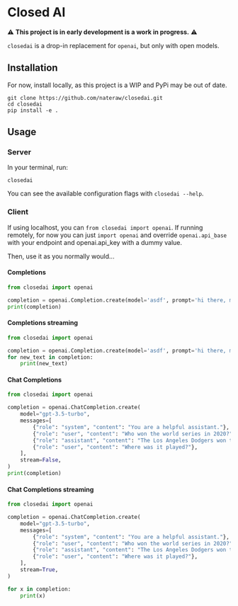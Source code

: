 # Closed AI

⚠️ **This project is in early development is a work in progress.** ⚠️

`closedai` is a drop-in replacement for `openai`, but only with open models.

## Installation

For now, install locally, as this project is a WIP and PyPi may be out of date.

```
git clone https://github.com/nateraw/closedai.git
cd closedai
pip install -e .
```

## Usage

### Server

In your terminal, run:

```
closedai
```

You can see the available configuration flags with `closedai --help`.

### Client

If using localhost, you can `from closedai import openai`. If running remotely, for now you can just `import openai` and override `openai.api_base` with your endpoint and openai.api_key with a dummy value.

Then, use it as you normally would...

#### Completions

```python
from closedai import openai

completion = openai.Completion.create(model='asdf', prompt='hi there, my name is', stream=False)
print(completion)
```

#### Completions streaming

```python
from closedai import openai

completion = openai.Completion.create(model='asdf', prompt='hi there, my name is', stream=True)
for new_text in completion:
    print(new_text)
```

#### Chat Completions

```python
from closedai import openai

completion = openai.ChatCompletion.create(
    model="gpt-3.5-turbo",
    messages=[
        {"role": "system", "content": "You are a helpful assistant."},
        {"role": "user", "content": "Who won the world series in 2020?"},
        {"role": "assistant", "content": "The Los Angeles Dodgers won the World Series in 2020."},
        {"role": "user", "content": "Where was it played?"},
    ],
    stream=False,
)
print(completion)
```

#### Chat Completions streaming

```python
from closedai import openai

completion = openai.ChatCompletion.create(
    model="gpt-3.5-turbo",
    messages=[
        {"role": "system", "content": "You are a helpful assistant."},
        {"role": "user", "content": "Who won the world series in 2020?"},
        {"role": "assistant", "content": "The Los Angeles Dodgers won the World Series in 2020."},
        {"role": "user", "content": "Where was it played?"},
    ],
    stream=True,
)

for x in completion:
    print(x)
```
